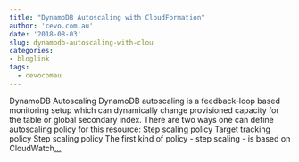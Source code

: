 ```yaml
---
title: "DynamoDB Autoscaling with CloudFormation"
author: 'cevo.com.au'
date: '2018-08-03'
slug: dynamodb-autoscaling-with-clou
categories:
- bloglink
tags:
  - cevocomau
---
```


DynamoDB Autoscaling DynamoDB autoscaling is a feedback-loop based monitoring setup which can dynamically change provisioned capacity for the table or global secondary index. There are two ways one can define autoscaling policy for this resource: Step scaling policy Target tracking policy Step scaling policy The first kind of policy - step scaling - is based on CloudWatch[... <i class="fas fa-external-link-alt"></i>](https://cevo.com.au/post/2018-08-03-dynamodb-autoscaling/)

